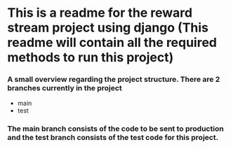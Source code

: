 # This is a readme for the reward stream project using django (This readme will contain all the required methods to run this project)

### A small overview regarding the project structure. There are 2 branches currently in the project
<ul>    
    <li>main</li>
    <li>test</li>
</ul>

### The main branch consists of the code to be sent to production and the test branch consists of the test code for this project.